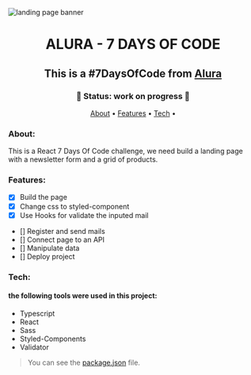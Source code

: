 ![landing page banner](https://github.com/gustavosgdev/codeleap-challenge/blob/main/assets/project-gif.gif)

<h1 align="center" href> ALURA - 7 DAYS OF CODE</h1>
<h2 align="center"> This is a #7DaysOfCode from <a href="https://www.alura.com.br/">Alura</a>
</h2>

<h3 align="center">
  🚧 Status: work on progress 🚧
</h3>

<p align="center">
 <a href="#about">About</a> •
 <a href="#features">Features</a> • 
 <a href="#tech">Tech</a> • 
</p>

### About:
This is a React 7 Days Of Code challenge, we need build a landing page with a newsletter form and a grid of products.

### Features:

- [x] Build the page
- [x] Change css to styled-component
- [x] Use Hooks for validate the inputed mail
- [] Register and send mails 
- [] Connect page to an API
- [] Manipulate data
- [] Deploy project
### Tech:
#### the following tools were used in this project:

- Typescript
- React
- Sass
- Styled-Components
- Validator

> You can see the [package.json](https://github.com/gustavosgdev/casa-verde/blob/main/package.json) file.